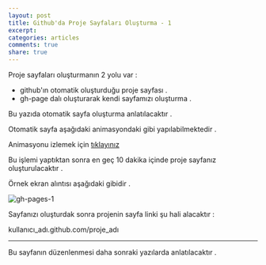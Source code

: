 ```yaml
---
layout: post
title: Github'da Proje Sayfaları Oluşturma - 1
excerpt:
categories: articles
comments: true
share: true
---
```


Proje sayfaları oluşturmanın 2 yolu var :

- github'ın otomatik oluşturduğu proje sayfası .
- gh-page dalı oluşturarak kendi sayfamızı oluşturma .

Bu yazıda otomatik sayfa oluşturma anlatılacaktır .

Otomatik sayfa aşağıdaki animasyondaki gibi yapılabilmektedir .

Animasyonu izlemek için [tıklayınız](http://ecylmz.com/file/gh-pages-1.gif)

Bu işlemi yaptıktan sonra en geç 10 dakika içinde proje sayfanız oluşturulacaktır .

Örnek ekran alıntısı aşağıdaki gibidir .

![gh-pages-1](http://a.imagehost.org/0291/gh-pages-1.png)

Sayfanızı oluşturdak sonra projenin sayfa linki şu hali alacaktır :

kullanıcı_adı.github.com/proje_adı

---

Bu sayfanın düzenlenmesi daha sonraki yazılarda anlatılacaktır .


